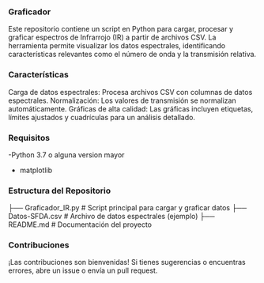 ### Graficador

Este repositorio contiene un script en Python para cargar, procesar y graficar espectros de Infrarrojo (IR) a partir de archivos CSV. La herramienta permite visualizar los datos espectrales, identificando características relevantes como el número de onda y la transmisión relativa.

### Características
Carga de datos espectrales: Procesa archivos CSV con columnas de datos espectrales.
Normalización: Los valores de transmisión se normalizan automáticamente.
Gráficas de alta calidad: Las gráficas incluyen etiquetas, límites ajustados y cuadrículas para un análisis detallado.

### Requisitos
-Python 3.7 o alguna version mayor
- matplotlib

### Estructura del Repositorio

├── Graficador_IR.py       # Script principal para cargar y graficar datos
├── Datos-SFDA.csv         # Archivo de datos espectrales (ejemplo)
├── README.md              # Documentación del proyecto

### Contribuciones
¡Las contribuciones son bienvenidas! Si tienes sugerencias o encuentras errores, abre un issue o envía un pull request.
